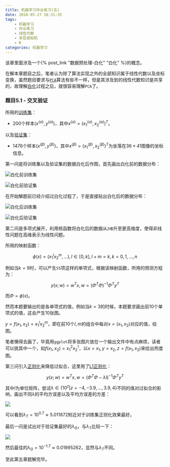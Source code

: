 ```yaml
---
title: 机器学习作业练习(五)
date: 2018-05-27 16:31:35
tags:
    - 机器学习
    - 作业练习
    - 线性代数
    - 多层感知机
    - R
categories:	机器学习
---
```


该章里面涉及一个{% post_link "数据预处理-白化" "白化" %}的概念。

在解本章题目之后，笔者认为除了算法实现之外的全部知识属于线性代数以及坐标变换，虽然题目要求与[`PCA`](https://en.wikipedia.org/wiki/Principal_component_analysis)算法有些不一样，但是其涉及到的线性代数知识是共享的，故理解[白化](https://en.wikipedia.org/wiki/Whitening_transformation)过程之后，就很容易理解`PCA`了。

### 题目5.1 - 交叉验证

所用的[训练集](https://raw.githubusercontent.com/CFWLoader/supreme-bassoon/master/MachineIntelligence/datasets/TrainingRidge.csv)：
- 200个样本$(x^{(\alpha)},y^{(\alpha)})$，其中$x^{(\alpha)}=(x^{(\alpha)}_1, x^{(\alpha)}_2)^T$。

以及[验证集](https://raw.githubusercontent.com/CFWLoader/supreme-bassoon/master/MachineIntelligence/datasets/ValidationRidge.csv)：
- 1476个样本$(x^{(\beta)},y^{(\beta)})$，其中$x^{(\beta)}=(x^{(\beta)}_1, x^{(\beta)}_2)^T$为坐落在$36\times 41$图像的坐标信息。

第一问是将训练集以及验证集的数据白化后作图，首先画出白化前的数据分布：

![白化前训练集](机器学习作业练习-五/e5-1a-train.png)

![白化前验证集](机器学习作业练习-五/e5-1a-val.png)

在开始解题前已经介绍过白化过程了，于是直接贴出白化后的数据分布：

![白化后训练集](机器学习作业练习-五/e5-1a-train-whiten.png)

![白化后验证集](机器学习作业练习-五/e5-1a-val-whiten.png)

第二问是多项式展开，利用核函数将白化后的数据从`2维`升至更高维度，使得非线性问题在高维表示为线性问题。

所用的映射函数：

$$
\phi(x)=(x_1^l x_2^m, ...), l\in[0, k],l+m = k, k = 0, 1, ..., n
$$

例如当$k=9$时，可以产生`55`项这样的单项式，根据该映射函数，所用的预测方程为：

$$
y(x;w)=w^T x, w = (\Phi^T \Phi)^{-1}\Phi^T y^T
$$

而$\Phi=\phi(x)$。

然而本题要输出的是各单项式的值，例如当$k=3$的时候，本题要求画出前10个单项式的值，这会产生10张图。

$y=f(x_1, x_2) = x_1^l x_2^m$，即在前10个$l,m$的组合中每对$x=(x_1, x_2)$对应的值，绘图。

笔者懒得去画了，毕竟用`ggplot`将多张图片放在一个输出文件中有点麻烦，读者可以挑其中一个，如$f(x_1, x_2) = x_1^2 x_2^1$，以$x=x_1,y=x_2,z=f(x_1,x_2)$来绘出热度图。

第三问引入[正则化](https://en.wikipedia.org/wiki/Regularization_%28mathematics%29)来降低过拟合，这里用了[L1正则化](https://www.jianshu.com/p/a47c46153326)：

$$
y(x;w)=w^T x, w = (\Phi^T \Phi - \lambda I)^{-1}\Phi^T y^T
$$

其中$I$为单位矩阵，尝试$\lambda \in \{10^z | z = -4, -3.9, ..., 3.9, 4\}$不同的值对过拟合的影响，画出不同$\lambda$的平均方误差以及平均方误差的方差：

![](机器学习作业练习-五/e5-1c-mse.png)

可以看到$\lambda_T=10^{0.7} \approx 5.011872$附近对于训练集正则化效果最好。

最后一问是试出对于验证集最好的$\lambda_G$，与$\lambda_T$比较一下：

![](机器学习作业练习-五/e5-1c-val-mse.png)

然后最佳的$\lambda_G = 10^{-1.7} \approx 0.01995262$，显然与$\lambda_T$不同。

至此第五章题解完毕。